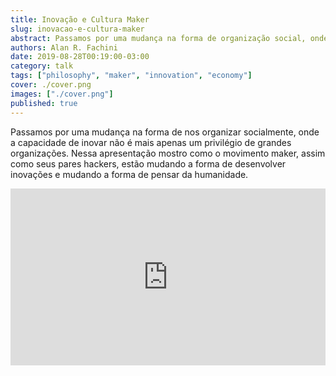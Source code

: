 ```yaml
---
title: Inovação e Cultura Maker
slug: inovacao-e-cultura-maker
abstract: Passamos por uma mudança na forma de organização social, onde a capacidade de inovar não é mais apenas um privilégio de grandes organizações. Nessa apresentação se apresenta como o movimento maker, assim como seus pares hackers, estão mudando a forma de desenvolver inovações e mudando a forma de pensar da humanidade.
authors: Alan R. Fachini
date: 2019-08-28T00:19:00-03:00
category: talk
tags: ["philosophy", "maker", "innovation", "economy"]
cover: ./cover.png
images: ["./cover.png"]
published: true
---
```


Passamos por uma mudança na forma de nos organizar socialmente, onde a capacidade de inovar não é mais apenas um privilégio de grandes organizações. Nessa apresentação mostro como o movimento maker, assim como seus pares hackers, estão mudando a forma de desenvolver inovações e mudando a forma de pensar da humanidade.

<div style="left: 0; width: 100%; height: 0; position: relative; padding-bottom: 56.1972%;"><iframe src="https://speakerdeck.com/player/1614196b80ab4e2abd6e5dd5900cb6c8" style="border: 0; top: 0; left: 0; width: 100%; height: 100%; position: absolute;" allowfullscreen scrolling="no" allow="encrypted-media"></iframe></div>
